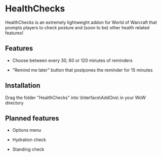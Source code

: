 # HealthChecks
HealthChecks is an extremely lightweight addon for World of Warcraft that prompts players to check posture and (soon to be) other health related features!

## Features
- Choose between every 30, 60 or 120 minutes of reminders

- "Remind me later" button that postpones the reminder for 15 minutes

## Installation
Drag the folder "HealthChecks" into \Interface\AddOns\ in your WoW directory

## Planned features
- Options menu

- Hydration check

- Standing check

